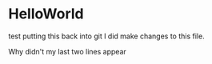 # HelloWorld

test putting this back into git
I did make changes to this file. 

Why didn't my last two lines appear